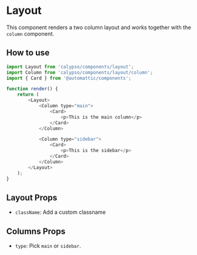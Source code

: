 # Layout

This component renders a two column layout and works together with the `column` component.

## How to use

```js
import Layout from 'calypso/components/layout';
import Column from 'calypso/components/layout/column';
import { Card } from '@automattic/components';

function render() {
	return (
		<Layout>
			<Column type="main">
				<Card>
					<p>This is the main column</p>
				</Card>
			</Column>

			<Column type="sidebar">
				<Card>
					<p>This is the sidebar</p>
				</Card>
			</Column>
		</Layout>
	);
}
```

## Layout Props

- `className`: Add a custom classname

## Columns Props

- `type`: Pick `main` or `sidebar`.
